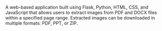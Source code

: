 A web-based application built using Flask, Python, HTML, CSS, and JavaScript that allows users to extract images from PDF and DOCX files within a specified page range. Extracted images can be downloaded in multiple formats: PDF, PPT, or ZIP.


